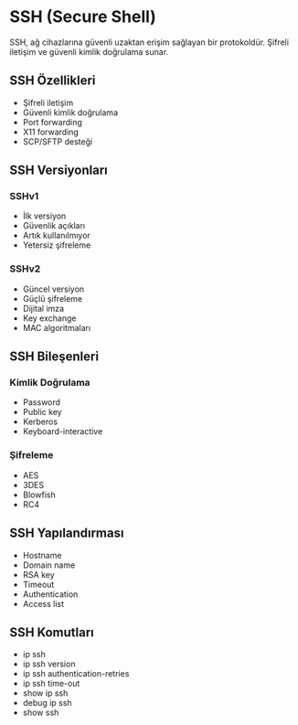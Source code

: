 # SSH (Secure Shell)

SSH, ağ cihazlarına güvenli uzaktan erişim sağlayan bir protokoldür. Şifreli iletişim ve güvenli kimlik doğrulama sunar.

## SSH Özellikleri
- Şifreli iletişim
- Güvenli kimlik doğrulama
- Port forwarding
- X11 forwarding
- SCP/SFTP desteği

## SSH Versiyonları
### SSHv1
- İlk versiyon
- Güvenlik açıkları
- Artık kullanılmıyor
- Yetersiz şifreleme

### SSHv2
- Güncel versiyon
- Güçlü şifreleme
- Dijital imza
- Key exchange
- MAC algoritmaları

## SSH Bileşenleri
### Kimlik Doğrulama
- Password
- Public key
- Kerberos
- Keyboard-interactive

### Şifreleme
- AES
- 3DES
- Blowfish
- RC4

## SSH Yapılandırması
- Hostname
- Domain name
- RSA key
- Timeout
- Authentication
- Access list

## SSH Komutları
- ip ssh
- ip ssh version
- ip ssh authentication-retries
- ip ssh time-out
- show ip ssh
- debug ip ssh
- show ssh 